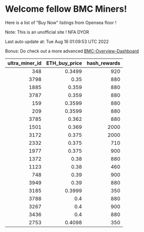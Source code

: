 # Welcome fellow BMC Miners!
Here is a list of "Buy Now" listings from Opensea floor !

Note: This is an unofficial site ! NFA DYOR

Last auto update at: Tue Aug 16 01:09:53 UTC 2022

Bonus: Do check out a more advanced [BMC-Overview-Dashboard](https://dune.com/defifunk/BMC-Overview-Dashboard)


|   ultra_miner_id |   ETH_buy_price |   hash_rewards |
|-----------------:|----------------:|---------------:|
|              348 |          0.3499 |            920 |
|             3798 |          0.35   |            880 |
|             1885 |          0.359  |            880 |
|             3787 |          0.359  |            880 |
|              159 |          0.3599 |            880 |
|              209 |          0.3599 |            880 |
|             3785 |          0.362  |            880 |
|             1501 |          0.369  |           2000 |
|             3172 |          0.375  |           2000 |
|             2332 |          0.375  |            710 |
|             1977 |          0.375  |            900 |
|             1372 |          0.38   |            880 |
|             1123 |          0.38   |            460 |
|              748 |          0.39   |            900 |
|             3949 |          0.39   |            880 |
|             3185 |          0.3999 |            350 |
|             3788 |          0.4    |            880 |
|             3267 |          0.4    |            900 |
|             3436 |          0.4    |            880 |
|             2753 |          0.4098 |            350 |